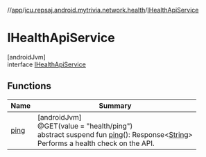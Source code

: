 //[app](../../../index.md)/[icu.repsaj.android.mytrivia.network.health](../index.md)/[IHealthApiService](index.md)

# IHealthApiService

[androidJvm]\
interface [IHealthApiService](index.md)

## Functions

| Name            | Summary                                                                                                                                                                                                                                  |
|-----------------|------------------------------------------------------------------------------------------------------------------------------------------------------------------------------------------------------------------------------------------|
| [ping](ping.md) | [androidJvm]<br>@GET(value = &quot;health/ping&quot;)<br>abstract suspend fun [ping](ping.md)(): Response&lt;[String](https://kotlinlang.org/api/latest/jvm/stdlib/kotlin/-string/index.html)&gt;<br>Performs a health check on the API. |
